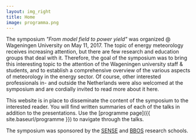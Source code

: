 ```yaml
---
layout: img_right
title: Home
image: programma.png
---
```


The symposium *"From model field to power yield"* was organized @ Wageningen University on May 11, 2017. The topic of energy meteorology receives increasing attention, but there are few research and education groups that deal with it. Therefore, the goal of the symposium was to bring this interesting topic to the attention of the Wageningen university staff & students, and to establish a comprehensive overview of the various aspects of meteorology in the energy sector. Of course, other interested professionals in- and outside the Netherlands were also welcomed at the symposium and are cordially invited to read more about it here.

This website is in place to disseminate the content of the symposium to the interested reader. You will find written summaries of each of the talks in addition to the presentations. Use the [programme page]({{ site.baseurl/programme }}) to navigate through the talks.

The symposium was sponsored by the [SENSE](http://www.sense.nl/) and [BBOS](https://www.uu.nl/en/research/institute-for-marine-and-atmospheric-research-imau/education/phd-programme/research-school) research schools.
